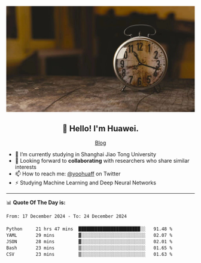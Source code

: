 <div align="center">
  <a href="https://github.com/JHW5981">
    <img src="./assets/background.jpg">
  </a>
</div>

<h2 align="center">👋 Hello! I'm Huawei.</h2>
<p align="center">
  <a href="https://blog.csdn.net/Edward__J?spm=1000.2115.3001.5343">Blog</a>
</p>


- 🔭 I’m currently studying in Shanghai Jiao Tong University
- 💬 Looking forward to **collaborating** with researchers who share similar interests
- 📫 How to reach me: [@yoohuaff](https://twitter.com/yoohuaff) on Twitter
- ⚡ Studying Machine Learning and Deep Neural Networks

-------
📊 **Quote Of The Day is:**
<!--START_SECTION:waka-->

```txt
From: 17 December 2024 - To: 24 December 2024

Python     21 hrs 47 mins  ███████████████████████░░   91.48 %
YAML       29 mins         ▓░░░░░░░░░░░░░░░░░░░░░░░░   02.07 %
JSON       28 mins         ▓░░░░░░░░░░░░░░░░░░░░░░░░   02.01 %
Bash       23 mins         ▒░░░░░░░░░░░░░░░░░░░░░░░░   01.65 %
CSV        23 mins         ▒░░░░░░░░░░░░░░░░░░░░░░░░   01.63 %
```

<!--END_SECTION:waka-->

